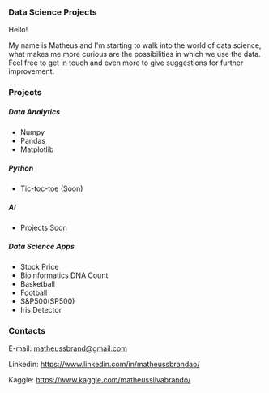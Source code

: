 ### Data Science Projects

Hello!

My name is Matheus and I'm starting to walk into the world of data science, what makes me more curious are the possibilities in which we use the data. Feel free to get in touch and even more to give suggestions for further improvement.

### Projects

##### Data Analytics
- Numpy
- Pandas
- Matplotlib

##### Python
- Tic-toc-toe (Soon)

##### AI
- Projects Soon

##### Data Science Apps
- Stock Price
- Bioinformatics DNA Count 
- Basketball
- Football
- S&P500(SP500)
- Iris Detector

### Contacts

E-mail: matheussbrand@gmail.com

Linkedin: https://www.linkedin.com/in/matheussbrandao/

Kaggle: https://www.kaggle.com/matheussilvabrando/
